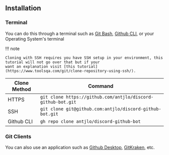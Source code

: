 ## Installation

### Terminal
You can do this through a terminal such as [Git Bash](https://git-scm.com/downloads), [Github CLI](https://cli.github.com/), or your Operating System's terminal

!!! note

    Cloning with SSH requires you have SSH setup in your environment, this tutorial will not go over that but if your
    want an explanation visit [this tutorial](https://www.toolsqa.com/git/clone-repository-using-ssh/).

| Clone Method    | Command                                                                |
| --------------- | ---------------------------------------------------------------------- |
| HTTPS           | `git clone https://github.com/antjlo/discord-github-bot.git`           |
| SSH             | `git clone git@github.com:antjlo/discord-github-bot.git`               |
| Github CLI      | `gh repo clone antjlo/discord-github-bot`                              |


### Git Clients
You can also use an application such as [Github Desktop](https://desktop.github.com/), [GitKraken](https://www.gitkraken.com/), etc.
